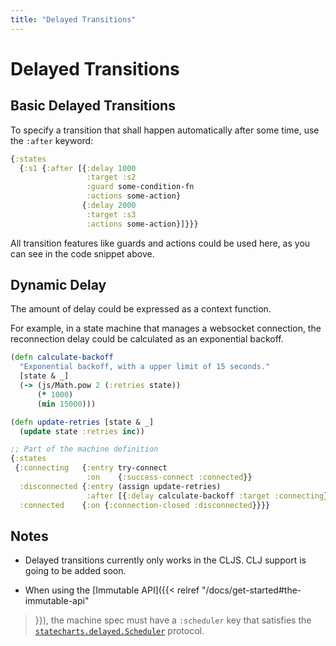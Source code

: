 ```yaml
---
title: "Delayed Transitions"
---
```

# Delayed Transitions

## Basic Delayed Transitions

To specify a transition that shall happen automatically after some time, use the
`:after` keyword:

```clojure
{:states
  {:s1 {:after [{:delay 1000
                 :target :s2
                 :guard some-condition-fn
                 :actions some-action}
                {:delay 2000
                 :target :s3
                 :actions some-action}]}}}
```

All transition features like guards and actions could be used here, as
you can see in the code snippet above.

## Dynamic Delay

The amount of delay could be expressed as a context function.

For example, in a state machine that manages a websocket connection,
the reconnection delay could be calculated as an exponential backoff.

```clojure
(defn calculate-backoff
  "Exponential backoff, with a upper limit of 15 seconds."
  [state & _]
  (-> (js/Math.pow 2 (:retries state))
      (* 1000)
      (min 15000)))

(defn update-retries [state & _]
  (update state :retries inc))

;; Part of the machine definition
{:states
 {:connecting   {:entry try-connect
                 :on    {:success-connect :connected}}
  :disconnected {:entry (assign update-retries)
                 :after [{:delay calculate-backoff :target :connecting}]}
  :connected    {:on {:connection-closed :disconnected}}}}
```

## Notes

* Delayed transitions currently only works in the CLJS. CLJ support is going to be added soon.

* When using the [Immutable API]({{< relref "/docs/get-started#the-immutable-api"
>}}), the machine spec must have a `:scheduler` key that satisfies the
[`statecharts.delayed.Scheduler`](https://github.com/lucywang000/clj-statecharts/blob/master/src/statecharts/delayed.cljc#L6-L8) protocol.
